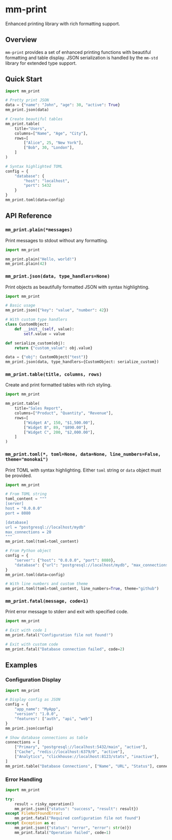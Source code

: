 # mm-print

Enhanced printing library with rich formatting support.

## Overview

`mm-print` provides a set of enhanced printing functions with beautiful formatting and table display. JSON serialization is handled by the `mm-std` library for extended type support.

## Quick Start

```python
import mm_print

# Pretty print JSON
data = {"name": "John", "age": 30, "active": True}
mm_print.json(data)

# Create beautiful tables
mm_print.table(
    title="Users",
    columns=["Name", "Age", "City"],
    rows=[
        ["Alice", 25, "New York"],
        ["Bob", 30, "London"],
    ]
)

# Syntax highlighted TOML
config = {
    "database": {
        "host": "localhost",
        "port": 5432
    }
}
mm_print.toml(data=config)
```

## API Reference

### `mm_print.plain(*messages)`

Print messages to stdout without any formatting.

```python
import mm_print

mm_print.plain("Hello, world!")
mm_print.plain(42)
```

### `mm_print.json(data, type_handlers=None)`

Print objects as beautifully formatted JSON with syntax highlighting.

```python
import mm_print

# Basic usage
mm_print.json({"key": "value", "number": 42})

# With custom type handlers
class CustomObject:
    def __init__(self, value):
        self.value = value

def serialize_custom(obj):
    return {"custom_value": obj.value}

data = {"obj": CustomObject("test")}
mm_print.json(data, type_handlers={CustomObject: serialize_custom})
```

### `mm_print.table(title, columns, rows)`

Create and print formatted tables with rich styling.

```python
import mm_print

mm_print.table(
    title="Sales Report",
    columns=["Product", "Quantity", "Revenue"],
    rows=[
        ["Widget A", 150, "$1,500.00"],
        ["Widget B", 89, "$890.00"],
        ["Widget C", 200, "$2,000.00"],
    ]
)
```

### `mm_print.toml(*, toml=None, data=None, line_numbers=False, theme="monokai")`

Print TOML with syntax highlighting. Either `toml` string or `data` object must be provided.

```python
import mm_print

# From TOML string
toml_content = """
[server]
host = "0.0.0.0"
port = 8080

[database]
url = "postgresql://localhost/mydb"
max_connections = 20
"""
mm_print.toml(toml=toml_content)

# From Python object
config = {
    "server": {"host": "0.0.0.0", "port": 8080},
    "database": {"url": "postgresql://localhost/mydb", "max_connections": 20}
}
mm_print.toml(data=config)

# With line numbers and custom theme
mm_print.toml(toml=toml_content, line_numbers=True, theme="github")
```

### `mm_print.fatal(message, code=1)`

Print error message to stderr and exit with specified code.

```python
import mm_print

# Exit with code 1
mm_print.fatal("Configuration file not found!")

# Exit with custom code
mm_print.fatal("Database connection failed", code=2)
```

## Examples

### Configuration Display
```python
import mm_print

# Display config as JSON
config = {
    "app_name": "MyApp",
    "version": "1.0.0",
    "features": ["auth", "api", "web"]
}
mm_print.json(config)

# Show database connections as table
connections = [
    ["Primary", "postgresql://localhost:5432/main", "active"],
    ["Cache", "redis://localhost:6379/0", "active"],
    ["Analytics", "clickhouse://localhost:8123/stats", "inactive"],
]
mm_print.table("Database Connections", ["Name", "URL", "Status"], connections)
```

### Error Handling
```python
import mm_print

try:
    result = risky_operation()
    mm_print.json({"status": "success", "result": result})
except FileNotFoundError:
    mm_print.fatal("Required configuration file not found")
except Exception as e:
    mm_print.json({"status": "error", "error": str(e)})
    mm_print.fatal("Operation failed", code=1)
```
